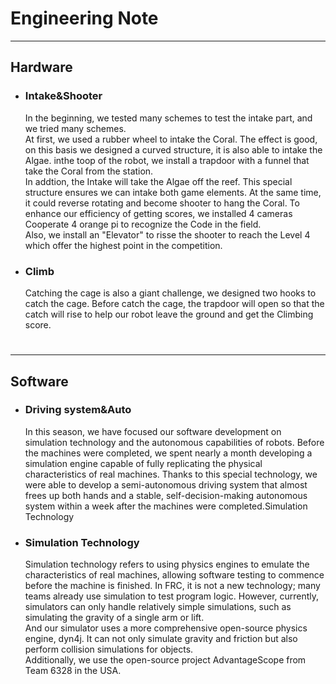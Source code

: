 # Engineering Note
---
## Hardware

+ ### Intake&Shooter

    In the beginning, we tested many schemes to test the intake part, and we tried many schemes. <br> At first, we used a rubber wheel to intake the Coral. The effect is good, on this basis we designed a curved structure, it is also able to intake the Algae. inthe toop of the  robot, we install a trapdoor with a funnel that take the Coral from the station. <br> In addtion, the Intake will take the Algae off the reef. This special structure ensures we can intake both game elements. At the same time, it could reverse rotating and become shooter to hang the Coral. To enhance our efficiency of getting scores, we installed 4 cameras Cooperate 4 orange pi to recognize the Code in the field. <br> Also, we install an "Elevator" to risse the shooter to reach the Level 4 which offer the highest point in the competition. 



+ ### Climb
    Catching the cage is also a giant challenge, we designed two hooks to catch the cage. Before catch the cage, the trapdoor will open so that the catch will rise to help our robot leave the ground and get the Climbing score.  


#

---
## Software

+ ### Driving system&Auto
    In this season, we have focused our software development on simulation technology and the autonomous capabilities of robots. Before the machines were completed, we spent nearly a month developing a simulation engine capable of fully replicating the physical characteristics of real machines. Thanks to this special technology, we were able to develop a semi-autonomous driving system that almost frees up both hands and a stable, self-decision-making autonomous system within a week after the machines were completed.Simulation Technology



+ ### Simulation Technology
    Simulation technology refers to using physics engines to emulate the characteristics of real machines, allowing software testing to commence before the machine is finished. In FRC, it is not a new technology; many teams already use simulation to test program logic. However, currently, simulators can only handle relatively simple simulations, such as simulating the gravity of a single arm or lift. <br> And our simulator uses a more comprehensive open-source physics engine, dyn4j. It can not only simulate gravity and friction but also perform collision simulations for objects. <br> Additionally, we use the open-source project AdvantageScope from Team 6328 in the USA.